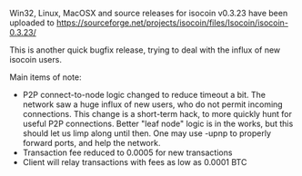 Win32, Linux, MacOSX and source releases for isocoin v0.3.23 have been uploaded to
https://sourceforge.net/projects/isocoin/files/Isocoin/isocoin-0.3.23/

This is another quick bugfix release, trying to deal with the influx of new isocoin users.

Main items of note:

* P2P connect-to-node logic changed to reduce timeout a bit.  The network saw a huge influx of new users, who do not permit incoming connections.  This change is a short-term hack, to more quickly hunt for useful P2P connections.  Better "leaf node" logic is in the works, but this should let us limp along until then.  One may use -upnp to properly forward ports, and help the network.
* Transaction fee reduced to 0.0005 for new transactions
* Client will relay transactions with fees as low as 0.0001 BTC
